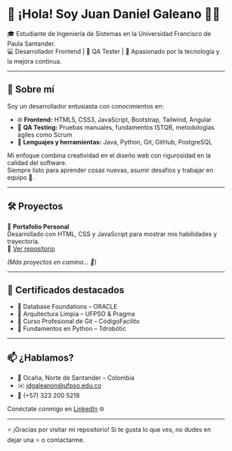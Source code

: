# 👋 ¡Hola! Soy Juan Daniel Galeano 👨‍💻

🎓 Estudiante de Ingeniería de Sistemas en la Universidad Francisco de Paula Santander.  
💻 Desarrollador Frontend | 🐞 QA Tester | 🚀 Apasionado por la tecnología y la mejora continua.

---

## 🚀 Sobre mí

Soy un desarrollador entusiasta con conocimientos en:

- 🌐 **Frontend:** HTML5, CSS3, JavaScript, Bootstrap, Tailwind, Angular
- 🧪 **QA Testing:** Pruebas manuales, fundamentos ISTQB, metodologías ágiles como Scrum
- 💾 **Lenguajes y herramientas:** Java, Python, Git, GitHub, PostgreSQL

Mi enfoque combina creatividad en el diseño web con rigurosidad en la calidad del software.  
Siempre listo para aprender cosas nuevas, asumir desafíos y trabajar en equipo 🤝.

---

## 🛠️ Proyectos

🎨 **Portafolio Personal**  
Desarrollado con HTML, CSS y JavaScript para mostrar mis habilidades y trayectoria.  
🔗 [Ver repositorio](https://github.com/JuanDanielG)  

*(Más proyectos en camino... 🚧)*

---

## 📜 Certificados destacados

- 🏅 Database Foundations – ORACLE
- 🧠 Arquitectura Limpia – UFPSO & Pragma
- 🐙 Curso Profesional de Git – CódigoFacilito
- 🐍 Fundamentos en Python – Tdrobótic

---

## 📫 ¿Hablamos?

- 📍 Ocaña, Norte de Santander – Colombia  
- ✉️ jdgaleanon@ufpso.edu.co  
- 📱 (+57) 323 200 5218  

Conéctate conmigo en [LinkedIn](https://www.linkedin.com/in/juan-daniel-galeano/) 🌐

---

⭐ ¡Gracias por visitar mi repositorio! Si te gusta lo que ves, no dudes en dejar una ⭐ o contactarme.

